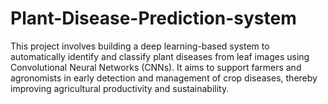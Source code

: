 # Plant-Disease-Prediction-system
This project involves building a deep learning-based system to automatically identify and classify plant diseases from leaf images using Convolutional Neural Networks (CNNs). It aims to support farmers and agronomists in early detection and management of crop diseases, thereby improving agricultural productivity and sustainability.
